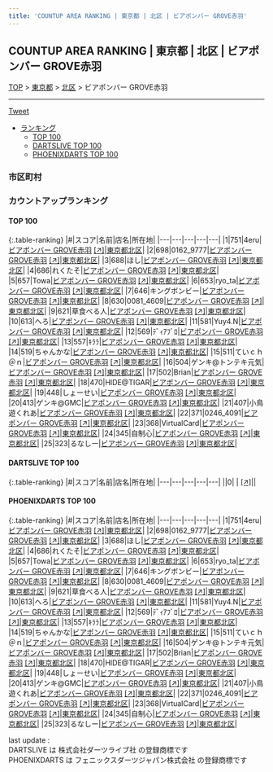 ```yaml
---
title: 'COUNTUP AREA RANKING | 東京都 | 北区 | ビアポンバー GROVE赤羽'
---
```

## COUNTUP AREA RANKING | 東京都 | 北区 | ビアポンバー GROVE赤羽

[TOP](/darts/rank/) > [東京都](/darts/rank/東京都/) > [北区](/darts/rank/東京都/北区/) > ビアポンバー GROVE赤羽

___

<a href="https://twitter.com/share?ref_src=twsrc%5Etfw" data-text="COUNTUP AREA RANKING | 東京都北区ビアポンバー GROVE赤羽" class="twitter-share-button" data-hashtags="DARTSLIVE,PHOENIXDARTS,darts,ダーツ" data-show-count="false">Tweet</a>

* [ランキング](#カウントアップランキング)
    * [TOP 100](#top-100)
    * [DARTSLIVE TOP 100](#dartslive-top-100)
    * [PHOENIXDARTS TOP 100](#phoenixdarts-top-100)

### 市区町村

<ul>

</ul>

### カウントアップランキング

#### TOP 100



{:.table-ranking}
|#|スコア|名前|店名|所在地|
|---|---|---|---|---|
|1|751|<span class="rank-name-pd">4eru</span>|<a href="/darts/rank/shops/84226.html">ビアポンバー GROVE赤羽</a> <a href="https://vs.phoenixdarts.com/jp/shop/shopDetailInfo/s_84226?s_seq=84226">[↗]</a>|<a href="/darts/rank/東京都/北区">東京都北区</a>|
|2|698|<span class="rank-name-pd">0162_9777</span>|<a href="/darts/rank/shops/84226.html">ビアポンバー GROVE赤羽</a> <a href="https://vs.phoenixdarts.com/jp/shop/shopDetailInfo/s_84226?s_seq=84226">[↗]</a>|<a href="/darts/rank/東京都/北区">東京都北区</a>|
|3|688|<span class="rank-name-pd">ほし</span>|<a href="/darts/rank/shops/84226.html">ビアポンバー GROVE赤羽</a> <a href="https://vs.phoenixdarts.com/jp/shop/shopDetailInfo/s_84226?s_seq=84226">[↗]</a>|<a href="/darts/rank/東京都/北区">東京都北区</a>|
|4|686|<span class="rank-name-pd">れくたそ</span>|<a href="/darts/rank/shops/84226.html">ビアポンバー GROVE赤羽</a> <a href="https://vs.phoenixdarts.com/jp/shop/shopDetailInfo/s_84226?s_seq=84226">[↗]</a>|<a href="/darts/rank/東京都/北区">東京都北区</a>|
|5|657|<span class="rank-name-pd">Towa</span>|<a href="/darts/rank/shops/84226.html">ビアポンバー GROVE赤羽</a> <a href="https://vs.phoenixdarts.com/jp/shop/shopDetailInfo/s_84226?s_seq=84226">[↗]</a>|<a href="/darts/rank/東京都/北区">東京都北区</a>|
|6|653|<span class="rank-name-pd">ryo_ta</span>|<a href="/darts/rank/shops/84226.html">ビアポンバー GROVE赤羽</a> <a href="https://vs.phoenixdarts.com/jp/shop/shopDetailInfo/s_84226?s_seq=84226">[↗]</a>|<a href="/darts/rank/東京都/北区">東京都北区</a>|
|7|646|<span class="rank-name-pd">キングボンビー</span>|<a href="/darts/rank/shops/84226.html">ビアポンバー GROVE赤羽</a> <a href="https://vs.phoenixdarts.com/jp/shop/shopDetailInfo/s_84226?s_seq=84226">[↗]</a>|<a href="/darts/rank/東京都/北区">東京都北区</a>|
|8|630|<span class="rank-name-pd">0081_4609</span>|<a href="/darts/rank/shops/84226.html">ビアポンバー GROVE赤羽</a> <a href="https://vs.phoenixdarts.com/jp/shop/shopDetailInfo/s_84226?s_seq=84226">[↗]</a>|<a href="/darts/rank/東京都/北区">東京都北区</a>|
|9|621|<span class="rank-name-pd">草食べる人</span>|<a href="/darts/rank/shops/84226.html">ビアポンバー GROVE赤羽</a> <a href="https://vs.phoenixdarts.com/jp/shop/shopDetailInfo/s_84226?s_seq=84226">[↗]</a>|<a href="/darts/rank/東京都/北区">東京都北区</a>|
|10|613|<span class="rank-name-pd">へろ</span>|<a href="/darts/rank/shops/84226.html">ビアポンバー GROVE赤羽</a> <a href="https://vs.phoenixdarts.com/jp/shop/shopDetailInfo/s_84226?s_seq=84226">[↗]</a>|<a href="/darts/rank/東京都/北区">東京都北区</a>|
|11|581|<span class="rank-name-pd">Yuy4.N</span>|<a href="/darts/rank/shops/84226.html">ビアポンバー GROVE赤羽</a> <a href="https://vs.phoenixdarts.com/jp/shop/shopDetailInfo/s_84226?s_seq=84226">[↗]</a>|<a href="/darts/rank/東京都/北区">東京都北区</a>|
|12|569|<span class="rank-name-pd">ﾃﾞｨｱﾌﾞﾛ</span>|<a href="/darts/rank/shops/84226.html">ビアポンバー GROVE赤羽</a> <a href="https://vs.phoenixdarts.com/jp/shop/shopDetailInfo/s_84226?s_seq=84226">[↗]</a>|<a href="/darts/rank/東京都/北区">東京都北区</a>|
|13|557|<span class="rank-name-pd">ｷﾗﾗ</span>|<a href="/darts/rank/shops/84226.html">ビアポンバー GROVE赤羽</a> <a href="https://vs.phoenixdarts.com/jp/shop/shopDetailInfo/s_84226?s_seq=84226">[↗]</a>|<a href="/darts/rank/東京都/北区">東京都北区</a>|
|14|519|<span class="rank-name-pd">ちゃんかな</span>|<a href="/darts/rank/shops/84226.html">ビアポンバー GROVE赤羽</a> <a href="https://vs.phoenixdarts.com/jp/shop/shopDetailInfo/s_84226?s_seq=84226">[↗]</a>|<a href="/darts/rank/東京都/北区">東京都北区</a>|
|15|511|<span class="rank-name-pd">ていｃｈ＠ｎ</span>|<a href="/darts/rank/shops/84226.html">ビアポンバー GROVE赤羽</a> <a href="https://vs.phoenixdarts.com/jp/shop/shopDetailInfo/s_84226?s_seq=84226">[↗]</a>|<a href="/darts/rank/東京都/北区">東京都北区</a>|
|16|504|<span class="rank-name-pd">ゲンキ@トンテキ元気</span>|<a href="/darts/rank/shops/84226.html">ビアポンバー GROVE赤羽</a> <a href="https://vs.phoenixdarts.com/jp/shop/shopDetailInfo/s_84226?s_seq=84226">[↗]</a>|<a href="/darts/rank/東京都/北区">東京都北区</a>|
|17|502|<span class="rank-name-pd">Brian</span>|<a href="/darts/rank/shops/84226.html">ビアポンバー GROVE赤羽</a> <a href="https://vs.phoenixdarts.com/jp/shop/shopDetailInfo/s_84226?s_seq=84226">[↗]</a>|<a href="/darts/rank/東京都/北区">東京都北区</a>|
|18|470|<span class="rank-name-pd">HIDE@TIGAR</span>|<a href="/darts/rank/shops/84226.html">ビアポンバー GROVE赤羽</a> <a href="https://vs.phoenixdarts.com/jp/shop/shopDetailInfo/s_84226?s_seq=84226">[↗]</a>|<a href="/darts/rank/東京都/北区">東京都北区</a>|
|19|448|<span class="rank-name-pd">しょーせい</span>|<a href="/darts/rank/shops/84226.html">ビアポンバー GROVE赤羽</a> <a href="https://vs.phoenixdarts.com/jp/shop/shopDetailInfo/s_84226?s_seq=84226">[↗]</a>|<a href="/darts/rank/東京都/北区">東京都北区</a>|
|20|413|<span class="rank-name-pd">ゲンキ@GMC</span>|<a href="/darts/rank/shops/84226.html">ビアポンバー GROVE赤羽</a> <a href="https://vs.phoenixdarts.com/jp/shop/shopDetailInfo/s_84226?s_seq=84226">[↗]</a>|<a href="/darts/rank/東京都/北区">東京都北区</a>|
|21|407|<span class="rank-name-pd">小鳥遊くれあ</span>|<a href="/darts/rank/shops/84226.html">ビアポンバー GROVE赤羽</a> <a href="https://vs.phoenixdarts.com/jp/shop/shopDetailInfo/s_84226?s_seq=84226">[↗]</a>|<a href="/darts/rank/東京都/北区">東京都北区</a>|
|22|371|<span class="rank-name-pd">0246_4091</span>|<a href="/darts/rank/shops/84226.html">ビアポンバー GROVE赤羽</a> <a href="https://vs.phoenixdarts.com/jp/shop/shopDetailInfo/s_84226?s_seq=84226">[↗]</a>|<a href="/darts/rank/東京都/北区">東京都北区</a>|
|23|368|<span class="rank-name-pd">VirtualCard</span>|<a href="/darts/rank/shops/84226.html">ビアポンバー GROVE赤羽</a> <a href="https://vs.phoenixdarts.com/jp/shop/shopDetailInfo/s_84226?s_seq=84226">[↗]</a>|<a href="/darts/rank/東京都/北区">東京都北区</a>|
|24|345|<span class="rank-name-pd">自制心</span>|<a href="/darts/rank/shops/84226.html">ビアポンバー GROVE赤羽</a> <a href="https://vs.phoenixdarts.com/jp/shop/shopDetailInfo/s_84226?s_seq=84226">[↗]</a>|<a href="/darts/rank/東京都/北区">東京都北区</a>|
|25|323|<span class="rank-name-pd">るなしー</span>|<a href="/darts/rank/shops/84226.html">ビアポンバー GROVE赤羽</a> <a href="https://vs.phoenixdarts.com/jp/shop/shopDetailInfo/s_84226?s_seq=84226">[↗]</a>|<a href="/darts/rank/東京都/北区">東京都北区</a>|


#### DARTSLIVE TOP 100



{:.table-ranking}
|#|スコア|名前|店名|所在地|
|---|---|---|---|---|
||0|<span class="rank-name-dl"> </span>|<a href="/darts/rank/shops/.html"></a> <a href="">[↗]</a>|<a href="/darts/rank//"></a>|


#### PHOENIXDARTS TOP 100



{:.table-ranking}
|#|スコア|名前|店名|所在地|
|---|---|---|---|---|
|1|751|<span class="rank-name-pd">4eru</span>|<a href="/darts/rank/shops/84226.html">ビアポンバー GROVE赤羽</a> <a href="https://vs.phoenixdarts.com/jp/shop/shopDetailInfo/s_84226?s_seq=84226">[↗]</a>|<a href="/darts/rank/東京都/北区">東京都北区</a>|
|2|698|<span class="rank-name-pd">0162_9777</span>|<a href="/darts/rank/shops/84226.html">ビアポンバー GROVE赤羽</a> <a href="https://vs.phoenixdarts.com/jp/shop/shopDetailInfo/s_84226?s_seq=84226">[↗]</a>|<a href="/darts/rank/東京都/北区">東京都北区</a>|
|3|688|<span class="rank-name-pd">ほし</span>|<a href="/darts/rank/shops/84226.html">ビアポンバー GROVE赤羽</a> <a href="https://vs.phoenixdarts.com/jp/shop/shopDetailInfo/s_84226?s_seq=84226">[↗]</a>|<a href="/darts/rank/東京都/北区">東京都北区</a>|
|4|686|<span class="rank-name-pd">れくたそ</span>|<a href="/darts/rank/shops/84226.html">ビアポンバー GROVE赤羽</a> <a href="https://vs.phoenixdarts.com/jp/shop/shopDetailInfo/s_84226?s_seq=84226">[↗]</a>|<a href="/darts/rank/東京都/北区">東京都北区</a>|
|5|657|<span class="rank-name-pd">Towa</span>|<a href="/darts/rank/shops/84226.html">ビアポンバー GROVE赤羽</a> <a href="https://vs.phoenixdarts.com/jp/shop/shopDetailInfo/s_84226?s_seq=84226">[↗]</a>|<a href="/darts/rank/東京都/北区">東京都北区</a>|
|6|653|<span class="rank-name-pd">ryo_ta</span>|<a href="/darts/rank/shops/84226.html">ビアポンバー GROVE赤羽</a> <a href="https://vs.phoenixdarts.com/jp/shop/shopDetailInfo/s_84226?s_seq=84226">[↗]</a>|<a href="/darts/rank/東京都/北区">東京都北区</a>|
|7|646|<span class="rank-name-pd">キングボンビー</span>|<a href="/darts/rank/shops/84226.html">ビアポンバー GROVE赤羽</a> <a href="https://vs.phoenixdarts.com/jp/shop/shopDetailInfo/s_84226?s_seq=84226">[↗]</a>|<a href="/darts/rank/東京都/北区">東京都北区</a>|
|8|630|<span class="rank-name-pd">0081_4609</span>|<a href="/darts/rank/shops/84226.html">ビアポンバー GROVE赤羽</a> <a href="https://vs.phoenixdarts.com/jp/shop/shopDetailInfo/s_84226?s_seq=84226">[↗]</a>|<a href="/darts/rank/東京都/北区">東京都北区</a>|
|9|621|<span class="rank-name-pd">草食べる人</span>|<a href="/darts/rank/shops/84226.html">ビアポンバー GROVE赤羽</a> <a href="https://vs.phoenixdarts.com/jp/shop/shopDetailInfo/s_84226?s_seq=84226">[↗]</a>|<a href="/darts/rank/東京都/北区">東京都北区</a>|
|10|613|<span class="rank-name-pd">へろ</span>|<a href="/darts/rank/shops/84226.html">ビアポンバー GROVE赤羽</a> <a href="https://vs.phoenixdarts.com/jp/shop/shopDetailInfo/s_84226?s_seq=84226">[↗]</a>|<a href="/darts/rank/東京都/北区">東京都北区</a>|
|11|581|<span class="rank-name-pd">Yuy4.N</span>|<a href="/darts/rank/shops/84226.html">ビアポンバー GROVE赤羽</a> <a href="https://vs.phoenixdarts.com/jp/shop/shopDetailInfo/s_84226?s_seq=84226">[↗]</a>|<a href="/darts/rank/東京都/北区">東京都北区</a>|
|12|569|<span class="rank-name-pd">ﾃﾞｨｱﾌﾞﾛ</span>|<a href="/darts/rank/shops/84226.html">ビアポンバー GROVE赤羽</a> <a href="https://vs.phoenixdarts.com/jp/shop/shopDetailInfo/s_84226?s_seq=84226">[↗]</a>|<a href="/darts/rank/東京都/北区">東京都北区</a>|
|13|557|<span class="rank-name-pd">ｷﾗﾗ</span>|<a href="/darts/rank/shops/84226.html">ビアポンバー GROVE赤羽</a> <a href="https://vs.phoenixdarts.com/jp/shop/shopDetailInfo/s_84226?s_seq=84226">[↗]</a>|<a href="/darts/rank/東京都/北区">東京都北区</a>|
|14|519|<span class="rank-name-pd">ちゃんかな</span>|<a href="/darts/rank/shops/84226.html">ビアポンバー GROVE赤羽</a> <a href="https://vs.phoenixdarts.com/jp/shop/shopDetailInfo/s_84226?s_seq=84226">[↗]</a>|<a href="/darts/rank/東京都/北区">東京都北区</a>|
|15|511|<span class="rank-name-pd">ていｃｈ＠ｎ</span>|<a href="/darts/rank/shops/84226.html">ビアポンバー GROVE赤羽</a> <a href="https://vs.phoenixdarts.com/jp/shop/shopDetailInfo/s_84226?s_seq=84226">[↗]</a>|<a href="/darts/rank/東京都/北区">東京都北区</a>|
|16|504|<span class="rank-name-pd">ゲンキ@トンテキ元気</span>|<a href="/darts/rank/shops/84226.html">ビアポンバー GROVE赤羽</a> <a href="https://vs.phoenixdarts.com/jp/shop/shopDetailInfo/s_84226?s_seq=84226">[↗]</a>|<a href="/darts/rank/東京都/北区">東京都北区</a>|
|17|502|<span class="rank-name-pd">Brian</span>|<a href="/darts/rank/shops/84226.html">ビアポンバー GROVE赤羽</a> <a href="https://vs.phoenixdarts.com/jp/shop/shopDetailInfo/s_84226?s_seq=84226">[↗]</a>|<a href="/darts/rank/東京都/北区">東京都北区</a>|
|18|470|<span class="rank-name-pd">HIDE@TIGAR</span>|<a href="/darts/rank/shops/84226.html">ビアポンバー GROVE赤羽</a> <a href="https://vs.phoenixdarts.com/jp/shop/shopDetailInfo/s_84226?s_seq=84226">[↗]</a>|<a href="/darts/rank/東京都/北区">東京都北区</a>|
|19|448|<span class="rank-name-pd">しょーせい</span>|<a href="/darts/rank/shops/84226.html">ビアポンバー GROVE赤羽</a> <a href="https://vs.phoenixdarts.com/jp/shop/shopDetailInfo/s_84226?s_seq=84226">[↗]</a>|<a href="/darts/rank/東京都/北区">東京都北区</a>|
|20|413|<span class="rank-name-pd">ゲンキ@GMC</span>|<a href="/darts/rank/shops/84226.html">ビアポンバー GROVE赤羽</a> <a href="https://vs.phoenixdarts.com/jp/shop/shopDetailInfo/s_84226?s_seq=84226">[↗]</a>|<a href="/darts/rank/東京都/北区">東京都北区</a>|
|21|407|<span class="rank-name-pd">小鳥遊くれあ</span>|<a href="/darts/rank/shops/84226.html">ビアポンバー GROVE赤羽</a> <a href="https://vs.phoenixdarts.com/jp/shop/shopDetailInfo/s_84226?s_seq=84226">[↗]</a>|<a href="/darts/rank/東京都/北区">東京都北区</a>|
|22|371|<span class="rank-name-pd">0246_4091</span>|<a href="/darts/rank/shops/84226.html">ビアポンバー GROVE赤羽</a> <a href="https://vs.phoenixdarts.com/jp/shop/shopDetailInfo/s_84226?s_seq=84226">[↗]</a>|<a href="/darts/rank/東京都/北区">東京都北区</a>|
|23|368|<span class="rank-name-pd">VirtualCard</span>|<a href="/darts/rank/shops/84226.html">ビアポンバー GROVE赤羽</a> <a href="https://vs.phoenixdarts.com/jp/shop/shopDetailInfo/s_84226?s_seq=84226">[↗]</a>|<a href="/darts/rank/東京都/北区">東京都北区</a>|
|24|345|<span class="rank-name-pd">自制心</span>|<a href="/darts/rank/shops/84226.html">ビアポンバー GROVE赤羽</a> <a href="https://vs.phoenixdarts.com/jp/shop/shopDetailInfo/s_84226?s_seq=84226">[↗]</a>|<a href="/darts/rank/東京都/北区">東京都北区</a>|
|25|323|<span class="rank-name-pd">るなしー</span>|<a href="/darts/rank/shops/84226.html">ビアポンバー GROVE赤羽</a> <a href="https://vs.phoenixdarts.com/jp/shop/shopDetailInfo/s_84226?s_seq=84226">[↗]</a>|<a href="/darts/rank/東京都/北区">東京都北区</a>|


<div class="footer border-top border-gray-light mt-5 pt-3 text-right text-gray">
    last update : <span style="font-weight: italic" id="foot_last_modified"></span><br />
    DARTSLIVE は 株式会社ダーツライブ社 の登録商標です<br />
    PHOENIXDARTS は フェニックスダーツジャパン株式会社 の登録商標です<br />
</div>

<script src="https://cdnjs.cloudflare.com/ajax/libs/jquery.tablesorter/2.31.3/js/jquery.tablesorter.min.js" integrity="sha512-qzgd5cYSZcosqpzpn7zF2ZId8f/8CHmFKZ8j7mU4OUXTNRd5g+ZHBPsgKEwoqxCtdQvExE5LprwwPAgoicguNg==" crossorigin="anonymous" referrerpolicy="no-referrer"></script>
<link rel="stylesheet" href="https://cdnjs.cloudflare.com/ajax/libs/jquery.tablesorter/2.31.3/css/theme.default.min.css" integrity="sha512-wghhOJkjQX0Lh3NSWvNKeZ0ZpNn+SPVXX1Qyc9OCaogADktxrBiBdKGDoqVUOyhStvMBmJQ8ZdMHiR3wuEq8+w==" crossorigin="anonymous" referrerpolicy="no-referrer" />
<script>
$(function() {
    $(".table-ranking").tablesorter({sortList:[[0, 0]]});
    $("#foot_last_modified").text(formatDate(new Date(document.lastModified), 'yyyy-MM-dd HH:mm:ss'));
});
</script>

<script async src="https://platform.twitter.com/widgets.js" charset="utf-8"></script>